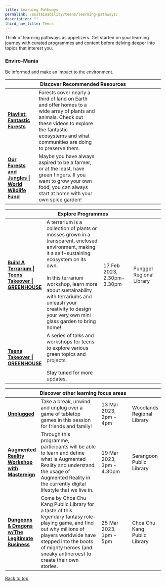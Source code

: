 ```yaml
---
title: Learning Pathways
permalink: /sustainability/teens/learning-pathways/
description: ""
third_nav_title: Teens
---
```

<style type="text/css">
/* Links */
.content a { color: #322987; }
.content a:focus,
.content a:hover { color: #28216c; }

/* Button Outline */
.bp-button { padding-left: 1.5rem; padding-right: 1.5rem; }
.bp-button.is-primary-outline { border: 1px solid #322987; color: #322987; background-color: transparent; text-decoration: none; }
.bp-button.is-primary-outline:focus,
.bp-button.is-primary-outline:hover { border: 1px solid #322987; color: #cff2e8; background-color: #322987; text-decoration: none; }

/* Responsive Iframe */
.responsive-iframe { position: absolute; top: 0; left: 0; bottom: 0; right: 0; width: 100%; height: 100%; }
.responsive-iframe-container { position: relative; overflow: hidden; width: 100%; }
.responsive-iframe-container.ratio-16by9 { padding-top: 56.25%; }
.responsive-iframe-container.ratio-4by3 { padding-top: 75%; }
.responsive-iframe-container.ratio-3by2 { padding-top: 66.66%; }
.responsive-iframe-container.ratio-1by1 { padding-top: 100%; }
</style>
Think of learning pathways as appetizers. Get started on your learning journey with curated programmes and content before delving deeper into topics that interest you.

<h3><b>Enviro-Mania</b></h3>
Be informed and make an impact to the environment.
<div class="horizontal-scroll margin--bottom--lg">
  <table class="generic-table">
    <thead>
      <tr>
        <th colspan="4" class="is-uppercase has-weight-normal ">Discover Recommended Resources</th>
      </tr>
    </thead>
    <tbody>
      <tr>
        <td style="width: 20%;"><a href="/sustainability/teens/content" target="_blank"><b> Playlist:<br>Fantastic Forests</b></a></td>
        <td style="width: 40%;">Forests cover nearly a third of land on Earth and offer homes to a wide array of plants and animals. Check out these videos to explore the fantastic ecosystems and what communities are doing to preserve them.</td>
        <td style="width: 20%;"> </td>
        <td style="width: 20%;"> </td>
      </tr>
      <tr>
        <td><a href="/sustainability/teens/content/#lp-forestsjungles" target="_blank"><b>Our Forests and Jungles | World Wildlife Fund</b></a></td>
        <td>Maybe you have always aspired to be a farmer, or at the least, have green fingers. If you want to grow your own food, you can always start at home with your own spice garden! </td>
        <td></td>
        <td></td>
      </tr>
    </tbody>
  </table>
</div>

<div class="horizontal-scroll margin--bottom--lg">
  <table class="generic-table">
    <thead>
      <tr>
        <th colspan="4" class="is-uppercase has-weight-normal">Explore Programmes</th>
      </tr>
    </thead>
    <tbody>
										<tr>
         <td style="width: 20%;"><a href="https://www.eventbrite.sg/e/build-a-terrarium-jurong-regional-library-teens-takeover-greenhouse-tickets-550179821657?aff=odcleoeventsincollection" target="_blank"><b>Build A Terrarium | Teens Takeover | GREENHOUSE</b></a></td>
        <td style="width: 40%;">A terrarium is a collection of plants or mosses grown in a transparent, enclosed environment, making it a self-sustaining ecosystem on its own.
<br><br>
In this terrarium workshop, learn more about sustainability with terrariums and unleash your creativity to design your very own mini glass garden to bring home!
</td>
        <td style="width: 20%;">17 Feb 2023, 2.30pm-3.30pm</td>
        <td style="width: 20%;">Punggol Regional Library</td>
			</tr>					<tr>
         <td style="width: 20%;"><a href="https://go.gov.sg/nlb-teensgreenhouse" target="_blank"><b>Teens Takeover | GREENHOUSE</b></a></td>
        <td style="width: 40%;">A series of talks and workshops for teens to explore various green topics and projects.
<br><br>
Stay tuned for more updates.
</td>
        <td style="width: 20%;"></td>
        <td style="width: 20%;"></td>
			</tr>
    </tbody>
  </table>
</div>

<div class="horizontal-scroll margin--bottom--lg">
  <table class="generic-table">
    <thead>
      <tr>
        <th colspan="4" class="is-uppercase has-weight-normal ">Discover other learning focus areas</th>
      </tr>
    </thead>
    <tbody>
			<tr>
        <td style="width: 20%;"><a href="https://www.eventbrite.sg/e/unplugged-choa-chu-kang-public-library-tickets-479793905487?aff=odcleoeventsincollection" target="_blank"><b> Unplugged</b></a></td>
        <td style="width: 40%;">Take a break, unwind and unplug over a game of tabletop games in this session for friends and family!</td>
        <td style="width: 20%;">13 Mar 2023, 2pm - 4pm</td>
        <td style="width: 20%;">Woodlands Regional Library</td>
      </tr>
			<tr>
        <td style="width: 20%;"><a href="https://www.eventbrite.sg/e/augmented-reality-workshop-with-mastereign-serangoon-public-library-tickets-550182870777?aff=odcleoeventsincollection" target="_blank"><b> Augmented Reality Workshop with Mastereign</b></a></td>
        <td style="width: 40%;">Through this programme, participants will be able to learn and define what is Augmented Reality and understand the usage of Augmented Reality in the currently digital lifestyle that we live in. 
</td>
        <td style="width: 20%;">19 Mar 2023, 3pm - 4.30pm</td>
        <td style="width: 20%;">Serangoon Public Library</td>
      </tr>
			<tr>
        <td style="width: 20%;"><a href="https://www.eventbrite.sg/e/dungeons-dragons-wthe-legitimate-business-choa-chu-kang-public-library-tickets-550155900107?aff=odcleoeventsincollection" target="_blank"><b> Dungeons & Dragons w/The Legitimate Business</b></a></td>
        <td style="width: 40%;">Come by Choa Chu Kang Public Library for a taste of this legendary fantasy role-playing game, and find out why millions of players worldwide have stepped into the boots of mighty heroes (and sneaky antiheroes) to create their own stories.
</td>
        <td style="width: 20%;">25 Mar 2023, 1pm - 5pm</td>
        <td style="width: 20%;">Choa Chu Kang Public Library</td>
      </tr>
  </tbody>
  </table>
</div>

<p class="has-text-right margin--top--xl"><a href="#main-content">Back to top</a></p>